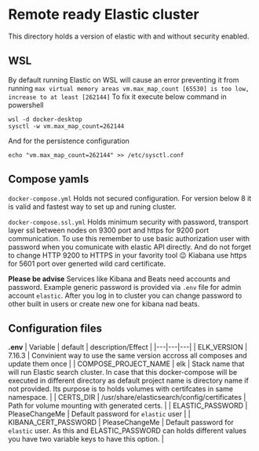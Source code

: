 # Remote ready Elastic cluster
This directory holds a version of elastic with and without security enabled.

## WSL

By default running Elastic on WSL will cause an error preventing it from running `max virtual memory areas vm.max_map_count [65530] is too low, increase to at least [262144]` 
To fix it execute below command in powershell 
```
wsl -d docker-desktop
sysctl -w vm.max_map_count=262144
```
And for the persistence configuration
```
echo "vm.max_map_count=262144" >> /etc/sysctl.conf
```

## Compose yamls

`docker-compose.yml` Holds not secured configuration. For version below 8 it is valid and fastest way to set up and runing cluster.

`docker-compose.ssl.yml` Holds minimum security with password, transport layer ssl between nodes on 9300 port and https for 9200 port communication. To use this remember to use basic authorization user with password when you comunicate with elastic API directly. And do not forget to change HTTP 9200 to HTTPS in your favority tool 😉 Kiabana use https for 5601 port over generted wild card certificate. 

**Please be advise** Services like Kibana and Beats need accounts and password. Example generic password is provided via `.env` file for admin account `elastic`. After you log in to cluster you can change password to other built in users or create new one for kibana nad beats. 

## Configuration files 
**.env**
| Variable  | default  | description/Effect | 
|---|---|---|
| ELK_VERSION | 7.16.3 | Convinient way to use the same version accross all composes and update them once |
| COMPOSE_PROJECT_NAME | elk  | Stack name that will run Elastic search cluster. In case that this docker-compose will be executed in different directory as default project name is directory name if not provided. Its purpose is to holds volumes with certifcates in same namespace. |
| CERTS_DIR  | /usr/share/elasticsearch/config/certificates  | Path for volume mounting with generated certs. |
| ELASTIC_PASSWORD | PleaseChangeMe  | Default password for `elastic` user  |
| KIBANA_CERT_PASSWORD | PleaseChangeMe  | Default password for `elastic` user. As this and ELASTIC_PASSWORD can holds different values you have two variable keys to have this option. |